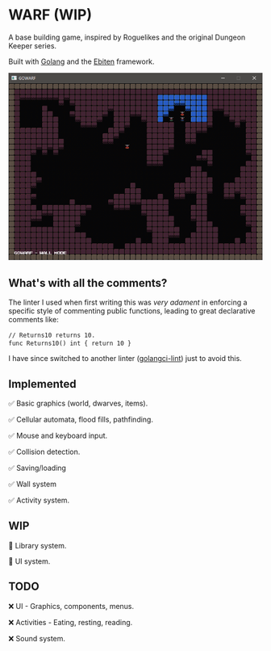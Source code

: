 # WARF (WIP)

A base building game, inspired by Roguelikes and the original Dungeon Keeper series.

Built with [Golang](https://golang.org/) and the [Ebiten](https://ebiten.org/) framework.

![image](./readme_screenshot.png)

## What's with all the comments?

The linter I used when first writing this was _very adament_ in enforcing a specific style
of commenting public functions, leading to great declarative comments like:
```
// Returns10 returns 10.
func Returns10() int { return 10 }
```

I have since switched to another linter ([golangci-lint](https://golangci-lint.run/)) just to avoid this.

## Implemented

✅ Basic graphics (world, dwarves, items).

✅ Cellular automata, flood fills, pathfinding.

✅ Mouse and keyboard input.

✅ Collision detection.

✅ Saving/loading

✅ Wall system

✅ Activity system.

## WIP

🔹 Library system.

🔹 UI system.

## TODO

❌ UI - Graphics, components, menus.

❌ Activities - Eating, resting, reading.

❌ Sound system.